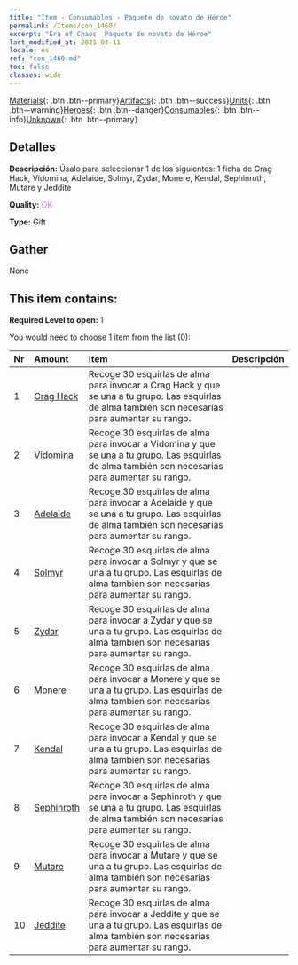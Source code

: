 ```yaml
---
title: "Item - Consumables - Paquete de novato de Héroe"
permalink: /Items/con_1460/
excerpt: "Era of Chaos  Paquete de novato de Héroe"
last_modified_at: 2021-04-11
locale: es
ref: "con_1460.md"
toc: false
classes: wide
---
```

 [Materials](/es/Items/){: .btn .btn--primary}[Artifacts](/es/Items/Artifacts/){: .btn .btn--success}[Units](/es/Items/Units/){: .btn .btn--warning}[Heroes](/es/Items/Heroes/){: .btn .btn--danger}[Consumables](/es/Items/Consumables/){: .btn .btn--info}[Unknown](/es/Items/Unknown/){: .btn .btn--primary}

## Detalles
 **Descripción:** Úsalo para seleccionar 1 de los siguientes: 1 ficha de Crag Hack, Vidomina, Adelaide, Solmyr, Zydar, Monere, Kendal, Sephinroth, Mutare y Jeddite

 **Quality:** <span style="color: #DA70D6">OK</span>

 **Type:** Gift

## Gather

  None

## This item contains:

 **Required Level to open:** 1

 You would need to choose 1 item from the list (0):

  | Nr | Amount |     Item    | Descripción |
  |:---|:-------|:------------|:-----------:|
  | 1 | [Crag Hack](/es/Items/her_375/) | Recoge 30 esquirlas de alma para invocar a Crag Hack y que se una a tu grupo. Las esquirlas de alma también son necesarias para aumentar su rango. | 
  | 2 | [Vidomina](/es/Items/her_372/) | Recoge 30 esquirlas de alma para invocar a Vidomina y que se una a tu grupo. Las esquirlas de alma también son necesarias para aumentar su rango. | 
  | 3 | [Adelaide](/es/Items/her_359/) | Recoge 30 esquirlas de alma para invocar a Adelaide y que se una a tu grupo. Las esquirlas de alma también son necesarias para aumentar su rango. | 
  | 4 | [Solmyr](/es/Items/her_386/) | Recoge 30 esquirlas de alma para invocar a Solmyr y que se una a tu grupo. Las esquirlas de alma también son necesarias para aumentar su rango. | 
  | 5 | [Zydar](/es/Items/her_385/) | Recoge 30 esquirlas de alma para invocar a Zydar y que se una a tu grupo. Las esquirlas de alma también son necesarias para aumentar su rango. | 
  | 6 | [Monere](/es/Items/her_379/) | Recoge 30 esquirlas de alma para invocar a Monere y que se una a tu grupo. Las esquirlas de alma también son necesarias para aumentar su rango. | 
  | 7 | [Kendal](/es/Items/her_363/) | Recoge 30 esquirlas de alma para invocar a Kendal y que se una a tu grupo. Las esquirlas de alma también son necesarias para aumentar su rango. | 
  | 8 | [Sephinroth](/es/Items/her_392/) | Recoge 30 esquirlas de alma para invocar a Sephinroth y que se una a tu grupo. Las esquirlas de alma también son necesarias para aumentar su rango. | 
  | 9 | [Mutare](/es/Items/her_389/) | Recoge 30 esquirlas de alma para invocar a Mutare y que se una a tu grupo. Las esquirlas de alma también son necesarias para aumentar su rango. | 
  | 10 | [Jeddite](/es/Items/her_391/) | Recoge 30 esquirlas de alma para invocar a Jeddite y que se una a tu grupo. Las esquirlas de alma también son necesarias para aumentar su rango. | 
